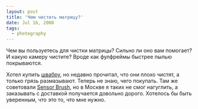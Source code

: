 ```yaml
---
layout: post
title: 'Чем чистить матрицу?'
date: Jul 16, 2008
tags:
  - photography
---
```


Чем вы пользуетесь для чистки матрицы? Сильно ли оно вам помогает? И какую камеру чистите? Вроде как фулфреймы быстрее пылью покрываются.

Хотел купить [швабру](http://www.photosol.com/swabproduct.htm), но недавно прочитал, что они плохо чистят, а только грязь размазывают. Теперь не знаю, чего покупать. Там же советовали [Sensor Brush](http://www.visibledust.com/products.php), но в Москве я таких не смог нагуглить, а заказывать с доставкой получается довольно дорого. Хотелось бы быть уверенным, что это то, что мне нужно.
